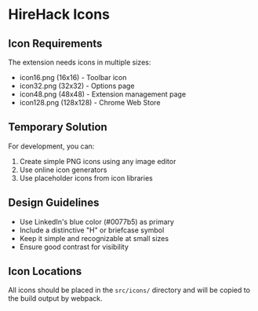 # HireHack Icons

## Icon Requirements
The extension needs icons in multiple sizes:
- icon16.png (16x16) - Toolbar icon
- icon32.png (32x32) - Options page
- icon48.png (48x48) - Extension management page  
- icon128.png (128x128) - Chrome Web Store

## Temporary Solution
For development, you can:
1. Create simple PNG icons using any image editor
2. Use online icon generators
3. Use placeholder icons from icon libraries

## Design Guidelines
- Use LinkedIn's blue color (#0077b5) as primary
- Include a distinctive "H" or briefcase symbol
- Keep it simple and recognizable at small sizes
- Ensure good contrast for visibility

## Icon Locations
All icons should be placed in the `src/icons/` directory and will be copied to the build output by webpack.
